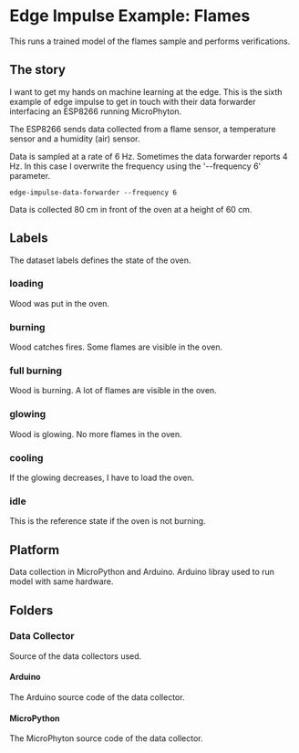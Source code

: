 # Edge Impulse Example: Flames
This runs a trained model of the flames sample and performs verifications.

## The story
I want to get my hands on machine learning at the edge. 
This is the sixth example of edge impulse to get in touch with their data forwarder interfacing an ESP8266 running MicroPhyton.

The ESP8266 sends data collected from a flame sensor, a temperature sensor and a humidity (air) sensor.

Data is sampled at a rate of 6 Hz. 
Sometimes the data forwarder reports 4 Hz.
In this case I overwrite the frequency using the '--frequency 6' parameter.

```
edge-impulse-data-forwarder --frequency 6
```

Data is collected 80 cm in front of the oven at a height of 60 cm.

## Labels
The dataset labels defines the state of the oven.

### loading
Wood was put in the oven.

### burning
Wood catches fires. Some flames are visible in the oven.

### full burning
Wood is burning. A lot of flames are visible in the oven.

### glowing
Wood is glowing. No more flames in the oven.

### cooling
If the glowing decreases, I have to load the oven.

### idle
This is the reference state if the oven is not burning.

## Platform
Data collection in MicroPython and Arduino. Arduino libray used to run model with same hardware.

## Folders

### Data Collector
Source of the data collectors used.

#### Arduino
The Arduino source code of the data collector.

#### MicroPython
The MicroPhyton source code of the data collector.
